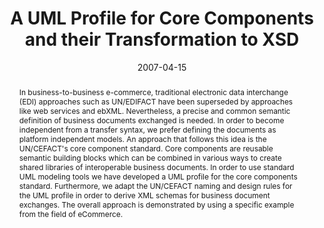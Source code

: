 ---
abstract: In business-to-business e-commerce, traditional electronic data interchange
  (EDI) approaches such as UN/EDIFACT have been superseded by approaches like web
  services and ebXML. Nevertheless, a precise and common semantic definition of business
  documents exchanged is needed. In order to become independent from a transfer syntax,
  we prefer defining the documents as platform independent models. An approach that
  follows this idea is the UN/CEFACT's core component standard. Core components are
  reusable semantic building blocks which can be combined in various ways to create
  shared libraries of interoperable business documents. In order to use standard UML
  modeling tools we have developed a UML profile for the core components standard.
  Furthermore, we adapt the UN/CEFACT naming and design rules for the UML profile
  in order to derive XML schemas for business document exchanges. The overall approach
  is demonstrated by using a specific example from the field of eCommerce.
authors:
- Christian Huemer
- Philipp Liegl
date: '2007-04-15'
featured: false
links:
- name: Publik
  url: https://publik.tuwien.ac.at/showentry.php?ID=141013&lang=2
publication: 'Vortrag: IEEE 23rd International Conference on Data Engineering, Istanbul,
  Turkey; 15.04.2007 - 20.04.2007; in: "Proceeding of 2007 IEEE 23rd International
  Conference on Data Engineering Workshop", IEEE Computer Society, IEEE Catalog Number:
  07EX1627 (2007), ISBN: 1-4244-0832-6; S. 298 - 306'
publication_types:
- '1'
publishDate: '2007-04-15'
title: A UML Profile for Core Components and their Transformation to XSD
url_pdf: http://publik.tuwien.ac.at/files/pub-inf_4612.pdf
---